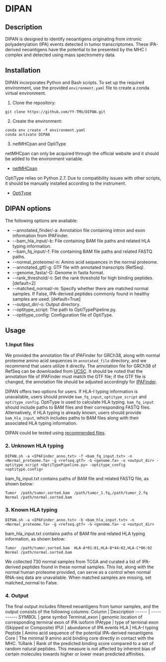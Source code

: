 # DIPAN

## Description
DIPAN is designed to identify neoantigens originating from intronic polyadenylation (IPA) events detected in tumor transcriptomes. These IPA-derived neoantigens have the potential to be presented by the MHC I complex and detected using mass spectrometry data.

## Installation
DIPAN incorporates Python and Bash scripts. To set up the required environment, use the provided `environment.yaml` file to create a conda virtual environment.

1. Clone the repository:
```
git clone https://github.com/YY-TMU/DIPAN.git
```

2. Create the environment:
```
conda env create -f environment.yaml
conda activate DIPAN
```

3. netMHCpan and OptiType

netMHCpan can only be acquired through the official website and it should be added to the environment variable.
- [netMHCpan](https://services.healthtech.dtu.dk/services/NetMHCpan-4.0/)

OptiType relies on Python 2.7. Due to compatibility issues with other scripts, it should be manually installed according to the instrument.
- [OptiType](https://github.com/FRED-2/OptiType)

## DIPAN options
The following options are avaliable:
- --annotated_finder/-a: Annotation file containing intron and exon information from IPAFinder.
- --bam_hla_input/-b: File containing BAM file paths and related HLA typing information.
- --bam_fq_input/-f: File containing BAM file paths and related FASTQ paths.
- --normal_proteome/-n: Amino acid sequences in the normal proteome.
- --annotated_gtf/-g: GTF file with annotated transcripts (RefSeq).
- --genome_fasta/-G: Genome in fasta format.
- --rank_threshold/-t: Set the rank threshold for high binding peptides. [default=2]
- --matched_normal/-m: Specify whether there are matched normal samples. If False, IPA-derived peptides commonly found in healthy samples are used. [default=True]
- --output_dir/-o: Output directory.
- --optitype_script: The path to OptiTypePipeline.py.
- --optitype_config: Configuration file of OptiType.


## Usage
### 1.Input files
We provided the annotation file of IPAFinder for GRCh38, along with normal proteome amino acid sequences in `annotated_file` directory, and we recommend that users utilize it directly. The annotation file for GRCh38 of RefSeq can be downloaded from [UCSC](https://hgdownload.soe.ucsc.edu/goldenPath/archive/hg38/ncbiRefSeq/109.20211119/hg38.109.20211119.ncbiRefSeq.gtf.gz). It should be noted that the annotation file of IPAFinder must match the GTF file; if the GTF file is changed, the annotation file should be adjusted accordingly for [IPAFinder](https://github.com/ZhaozzReal/IPAFinder).

DIPAN offers two options for users. If HLA-I typing information is unavailable, users should provide `bam_fq_input`, `optitype_script` and `optitype_config`. OptiType is used to calculate HLA typing. `bam_fq_input` should include paths to BAM files and their corresponding FASTQ files. Alternatively, if HLA typing is already known, users should provide `bam_hla_input`, which includes paths to BAM files along with their associated HLA typing information.

DIPAN could be tested using [recommended files](https://zenodo.org/records/10970002).


### 2. Unknown HLA typing
```
DIPAN.sh -a <IPAFinder_anno.txt> -f <bam_fq_input.txt> -n <Normal_proteome.fa> -g <refseq.gtf> -G <genome.fa> -o <output_dir> -optitype_script <OptiTypePipeline.py> -optitype_config <optitype.config>
```
bam_fq_input.txt contains paths of BAM file and related FASTQ file, as shown below:
```
Tumor  /path/tumor.sorted.bam  /path/tumor_1.fq,/path/tumor_2.fq
Normal /path/normal.sorted.bam   
```
### 3. Known HLA typing
```
DIPAN.sh -a <IPAFinder_anno.txt> -b <bam_hla_input.txt> -n <Normal_proteome.fa> -g <refseq.gtf> -G <genome.fa> -o <output_dir>
```
bam_hla_input.txt contains paths of BAM file and related HLA typing information, as shown below:
```
Tumor  /path/tumor.sorted.bam  HLA-A*01:01,HLA-B*44:02,HLA-C*06:02
Normal /path/normal.sorted.bam   
```
We collected 730 normal samples from TCGA and curated a list of IPA-derived peptides found in these normal samples. This list, along with the normal human proteome provided, can serve as a control when normal RNA-seq data are unavailable. When matched samples are missing, set matched_normal to False.

### 4. Output
The final output includes filtered neoantigens from tumor samples, and the output consists of the following columns:
Column | Description
------ | -----------
SYMBOL | gene symbol
Terminal_exon | genomic location of corresponding terminal exon of IPA isoform
IPAtype | type of terminal exon (Skipped or Composite)
IPUI | abundance of IPA events
HLA | HLA-I typing
Peptide | Amino acid sequence of the potential IPA-derived neoantigens
Core | The minimal 9 amino acid binding core directly in contact with the MHC.
%Rank | Rank of the predicted binding score compared to a set of random natural peptides. This measure is not affected by inherent bias of certain molecules towards higher or lower mean predicted affinities.



